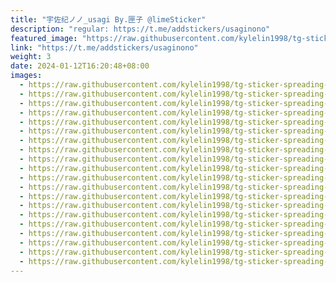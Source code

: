 ```yaml
---
title: "宇佐纪ノノ_usagi By.匣子 @limeSticker"
description: "regular: https://t.me/addstickers/usaginono"
featured_image: "https://raw.githubusercontent.com/kylelin1998/tg-sticker-spreading-worldwide-images/main/img/8694396b-8ab4-40b2-897a-a5461e34ca06.jpg"
link: "https://t.me/addstickers/usaginono"
weight: 3
date: 2024-01-12T16:20:48+08:00
images:
  - https://raw.githubusercontent.com/kylelin1998/tg-sticker-spreading-worldwide-images/main/img/8694396b-8ab4-40b2-897a-a5461e34ca06.jpg
  - https://raw.githubusercontent.com/kylelin1998/tg-sticker-spreading-worldwide-images/main/img/c9d3956c-9df9-407f-83e8-a8abed553afb.jpg
  - https://raw.githubusercontent.com/kylelin1998/tg-sticker-spreading-worldwide-images/main/img/aad2813e-1e2a-44de-add7-0f27193cdaf8.jpg
  - https://raw.githubusercontent.com/kylelin1998/tg-sticker-spreading-worldwide-images/main/img/b1ace908-8280-4cc7-84fa-9969daa0b837.jpg
  - https://raw.githubusercontent.com/kylelin1998/tg-sticker-spreading-worldwide-images/main/img/6388dd59-6088-444a-b167-edf4b62fe670.jpg
  - https://raw.githubusercontent.com/kylelin1998/tg-sticker-spreading-worldwide-images/main/img/1e933a97-7ac5-4983-a95d-194e1ecb6753.jpg
  - https://raw.githubusercontent.com/kylelin1998/tg-sticker-spreading-worldwide-images/main/img/804ee633-80cf-42a7-9e73-0d398f046274.jpg
  - https://raw.githubusercontent.com/kylelin1998/tg-sticker-spreading-worldwide-images/main/img/920a80f8-a13e-47c3-8cb0-7d1b35bd3e05.jpg
  - https://raw.githubusercontent.com/kylelin1998/tg-sticker-spreading-worldwide-images/main/img/8b11f61b-8225-4b60-89de-d0a50efecddc.jpg
  - https://raw.githubusercontent.com/kylelin1998/tg-sticker-spreading-worldwide-images/main/img/11634db9-25b3-4399-b318-994c7a045d91.jpg
  - https://raw.githubusercontent.com/kylelin1998/tg-sticker-spreading-worldwide-images/main/img/0845c0f0-faa5-4c82-93e1-d1eaed4a7885.jpg
  - https://raw.githubusercontent.com/kylelin1998/tg-sticker-spreading-worldwide-images/main/img/58e1e5fb-2802-4045-9a2e-4297b10e2c9c.jpg
  - https://raw.githubusercontent.com/kylelin1998/tg-sticker-spreading-worldwide-images/main/img/abcf94ee-b9e5-403b-aa76-1ac047a45251.jpg
  - https://raw.githubusercontent.com/kylelin1998/tg-sticker-spreading-worldwide-images/main/img/77c6384e-5967-48b2-9010-1ac5095fc75b.jpg
  - https://raw.githubusercontent.com/kylelin1998/tg-sticker-spreading-worldwide-images/main/img/d09ec9dd-0f71-41b7-a085-c00e9df5db00.jpg
  - https://raw.githubusercontent.com/kylelin1998/tg-sticker-spreading-worldwide-images/main/img/a6bf81f9-b012-4a3a-94f6-9c264040d2d1.jpg
  - https://raw.githubusercontent.com/kylelin1998/tg-sticker-spreading-worldwide-images/main/img/2b6ee0e0-9edb-46ba-98c0-2dd9388ea6bf.jpg
  - https://raw.githubusercontent.com/kylelin1998/tg-sticker-spreading-worldwide-images/main/img/a27be78f-3f98-49fb-bd37-b5a28fc1a8e4.jpg
  - https://raw.githubusercontent.com/kylelin1998/tg-sticker-spreading-worldwide-images/main/img/7482a6e9-16eb-45c4-aaf7-1de47af2d910.jpg
  - https://raw.githubusercontent.com/kylelin1998/tg-sticker-spreading-worldwide-images/main/img/f8ab409b-e89a-4926-8834-3095f22071d9.jpg
---
```

